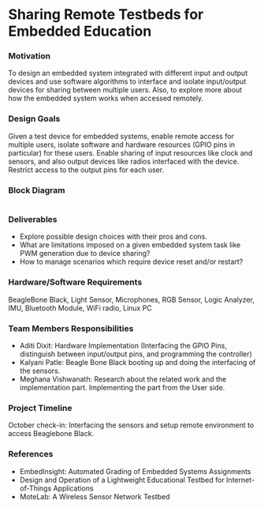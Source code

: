 # Sharing Remote Testbeds for Embedded Education

### Motivation
To design an embedded system integrated with different input and output devices and use software algorithms to interface and isolate input/output devices for sharing between multiple users. Also, to explore more about how the embedded system works when accessed remotely.

### Design Goals
Given a test device for embedded systems, enable remote access for multiple users, isolate software and hardware resources (GPIO pins in particular) for these users. Enable sharing of input resources like clock and sensors, and also output devices like radios interfaced with the device. Restrict access to the output pins for each user.

### Block Diagram
![]()

### Deliverables
- Explore possible design choices with their pros and cons.
- What are limitations imposed on a given embedded system task like PWM generation due to device sharing?
- How to manage scenarios which require device reset and/or restart?

### Hardware/Software Requirements
BeagleBone Black, Light Sensor, Microphones, RGB Sensor, Logic Analyzer, IMU, Bluetooth Module, WiFi radio, Linux PC

### Team Members Responsibilities
- Aditi Dixit: Hardware Implementation (Interfacing the GPIO Pins, distinguish between input/output pins, and programming the controller)
- Kalyani Patle: Beagle Bone Black booting up and doing the interfacing of the sensors.
- Meghana Vishwanath: Research about the related work and the implementation part. Implementing the part from the User side. 

### Project Timeline
October check-in: Interfacing the sensors and setup remote environment to access Beaglebone Black.

### References
- EmbedInsight: Automated Grading of Embedded Systems Assignments
- Design and Operation of a Lightweight Educational Testbed for Internet-of-Things Applications
- MoteLab: A Wireless Sensor Network Testbed

